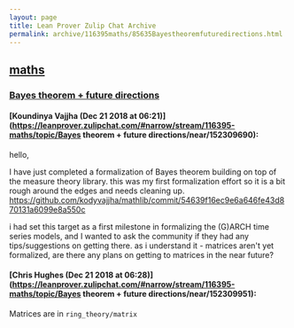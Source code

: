 ```yaml
---
layout: page
title: Lean Prover Zulip Chat Archive 
permalink: archive/116395maths/85635Bayestheoremfuturedirections.html
---
```


## [maths](index.html)
### [Bayes theorem + future directions](85635Bayestheoremfuturedirections.html)

#### [Koundinya Vajjha (Dec 21 2018 at 06:21)](https://leanprover.zulipchat.com/#narrow/stream/116395-maths/topic/Bayes theorem + future directions/near/152309690):
hello,

I have just completed a formalization of Bayes theorem building on top of the measure theory library. this was my first formalization effort so it is a bit rough around the edges and needs cleaning up.  https://github.com/kodyvajjha/mathlib/commit/54639f16ec9e6a646fe43d870131a6099e8a550c

i had set this target as a first milestone in formalizing the (G)ARCH time series models, and I wanted to ask the community if they had any tips/suggestions on getting there. as i understand it - matrices aren't yet formalized, are there any plans on getting to matrices in the near future?

#### [Chris Hughes (Dec 21 2018 at 06:28)](https://leanprover.zulipchat.com/#narrow/stream/116395-maths/topic/Bayes theorem + future directions/near/152309951):
Matrices are in `ring_theory/matrix`

